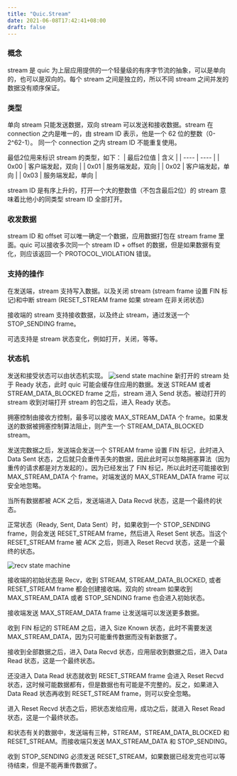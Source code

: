 ```yaml
---
title: "Quic.Stream"
date: 2021-06-08T17:42:41+08:00
draft: false
---
```


### 概念
stream 是 quic 为上层应用提供的一个轻量级的有序字节流的抽象，可以是单向的，也可以是双向的。每个 stream 之间是独立的，所以不同 stream 之间并发的数据没有顺序保证。

### 类型
单向 stream 只能发送数据，双向 stream 可以发送和接收数据。stream 在 connection 之内是唯一的，由 stream ID 表示，他是一个 62 位的整数（0-2^62-1）。 同一个 connection 之内 stream ID 不能重复使用。

最低2位用来标识 stream 的类型，如下：
|  最后2位值   | 含义  |
|  ----  | ----  |
| 0x00  | 客户端发起，双向 |
| 0x01  | 服务端发起，双向 |
| 0x02  | 客户端发起，单向 |
| 0x03  | 服务端发起，单向 |

stream ID 是有序上升的，打开一个大的整数值（不包含最后2位）的 stream 意味着比他小的同类型 stream ID 全部打开。

### 收发数据
stream ID 和 offset 可以唯一确定一个数据，应用数据打包在 stream frame 里面。quic 可以接收多次同一个 stream ID + offset 的数据，但是如果数据有变化，则应该返回一个 PROTOCOL_VIOLATION 错误。

### 支持的操作

在发送端，stream 支持写入数据。以及关闭 stream (stream frame 设置 FIN 标记)和中断 stream (RESET_STREAM frame 如果 stream 在非关闭状态)

接收端的 stream 支持接收数据，以及终止 stream，通过发送一个 STOP_SENDING frame。

可选支持是 stream 状态变化，例如打开，关闭，等等。

### 状态机

发送和接受状态可以由状态机实现。
![send state machine](https://blog.dev.ug/pics/send.state.machine.png)
新打开的 stream 处于 Ready 状态，此时 quic 可能会缓存住应用的数据。发送 STREAM 或者 STREAM_DATA_BLOCKED frame 之后，stream 进入 Send 状态。被动打开的 stream 收到对端打开 stream 的包之后，进入 Ready 状态。

拥塞控制由接收方控制，最多可以接收 MAX_STREAM_DATA 个 frame。如果发送的数据被拥塞控制算法阻止，则产生一个 STREAM_DATA_BLOCKED stream。

发送完数据之后，发送端会发送一个 STREAM frame 设置 FIN 标记，此时进入 Data Sent 状态，之后就只会重传丢失的数据，因此此时可以忽略拥塞算法（因为重传的请求都是对方发起的）。因为已经发出了 FIN 标记，所以此时还可能接收到 MAX_STREAM_DATA 个 frame。对端发送的 MAX_STREAM_DATA frame 可以安全地忽略。

当所有数据都被 ACK 之后，发送端进入 Data Recvd 状态，这是一个最终的状态。

正常状态（Ready, Sent, Data Sent）时，如果收到一个 STOP_SENDING frame，则会发送 RESET_STREAM frame，然后进入 Reset Sent 状态。当这个 RESET_STREAM frame 被 ACK 之后，则进入 Reset Recvd 状态，这是一个最终的状态。

![recv state machine](https://blog.dev.ug/pics/recv.state.machine.png)

接收端的初始状态是 Recv，收到 STREAM, STREAM_DATA_BLOCKED, 或者 RESET_STREAM frame 都会创建接收端。双向的 stream 如果收到 MAX_STREAM_DATA 或者 STOP_SENDING frame 也会进入初始状态。

接收端发送 MAX_STREAM_DATA frame 让发送端可以发送更多数据。

收到 FIN 标记的 STREAM 之后，进入 Size Known 状态，此时不需要发送 MAX_STREAM_DATA，因为只可能重传数据而没有新数据了。

接收到全部数据之后，进入 Data Recvd 状态，应用层收到数据之后，进入 Data Read 状态，这是一个最终状态。

还没进入 Data Read 状态就收到 RESET_STREAM frame 会进入 Reset Recvd 状态，这时候可能数据都有，但是数据也有可能是不完整的。反之，如果进入 Data Read 状态再收到 RESET_STREAM frame，则可以安全忽略。

进入 Reset Recvd 状态之后，把状态发给应用，成功之后，就进入 Reset Read 状态，这是一个最终状态。

和状态有关的数据中，发送端有三种，STREAM，STREAM_DATA_BLOCKED 和 RESET_STREAM。而接收端只发送 MAX_STREAM_DATA 和 STOP_SENDING。

收到 STOP_SENDING 必须发送 RESET_STREAM，如果数据已经发完也可以等待结束，但是不能再重传数据了。

